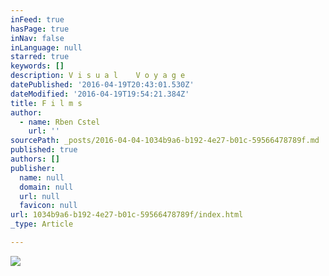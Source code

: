 ```yaml
---
inFeed: true
hasPage: true
inNav: false
inLanguage: null
starred: true
keywords: []
description: V i s u a l    V o y a g e
datePublished: '2016-04-19T20:43:01.530Z'
dateModified: '2016-04-19T19:54:21.384Z'
title: F i l m s
author:
  - name: Rben Cstel
    url: ''
sourcePath: _posts/2016-04-04-1034b9a6-b192-4e27-b01c-59566478789f.md
published: true
authors: []
publisher:
  name: null
  domain: null
  url: null
  favicon: null
url: 1034b9a6-b192-4e27-b01c-59566478789f/index.html
_type: Article

---
```

![](https://the-grid-user-content.s3-us-west-2.amazonaws.com/0414e921-eff5-4c94-a044-eaadfc4118f8.jpg)